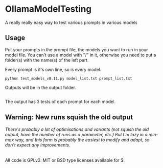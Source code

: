 # OllamaModelTesting
A really really easy way to test various prompts in various models

## Usage
Put your prompts in the prompt file, the models you want to run in your model file. You can't use a model with "/" in it, otherwise you need to put a folder(s) with the name(s) of the left part.

Every prompt is it's own line, so is every model. 

`python test_models_v0.11.py model_list.txt prompt_list.txt`

Outputs will be in the output folder.

##
The output has 3 tests of each prompt for each model.

## Warning: New runs squish the old output

###### There's probably a lot of optimisations and variants (not squish the old output, have the number of runs as a parameter, etc.) But I'm lazy in a min-max way, and this form is probably the easiest to modify and adapt, so don't expect any improvements.

All code is GPLv3. MIT or BSD type licenses available for $.
